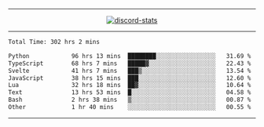 <a href="https://www.github.com/ripavoid" target="_blank" rel="noreferrer">

-------

<div align='center'>
    <a href='https://discordapp.com/users/825178146797518881'>
        <img align='center' alt='discord-stats' src='https://api.discord-status.me/825178146797518881?nitro&boost=4&gradient=%231e0b1a%2C%23000000%2C%23000000%2C%23160316'></img>
    </a>
</div>

-------

<!--START_SECTION:waka-->

```txt
Total Time: 302 hrs 2 mins

Python            96 hrs 13 mins  ████████░░░░░░░░░░░░░░░░░   31.69 %
TypeScript        68 hrs 7 mins   █████▓░░░░░░░░░░░░░░░░░░░   22.43 %
Svelte            41 hrs 7 mins   ███▒░░░░░░░░░░░░░░░░░░░░░   13.54 %
JavaScript        38 hrs 15 mins  ███░░░░░░░░░░░░░░░░░░░░░░   12.60 %
Lua               32 hrs 18 mins  ██▓░░░░░░░░░░░░░░░░░░░░░░   10.64 %
Text              13 hrs 53 mins  █░░░░░░░░░░░░░░░░░░░░░░░░   04.58 %
Bash              2 hrs 38 mins   ▒░░░░░░░░░░░░░░░░░░░░░░░░   00.87 %
Other             1 hr 40 mins    ░░░░░░░░░░░░░░░░░░░░░░░░░   00.55 %
```

<!--END_SECTION:waka-->

-------
